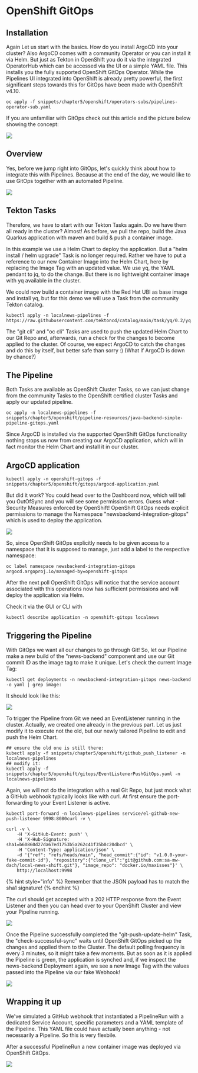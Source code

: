 # OpenShift GitOps

## Installation

Again Let us start with the basics. How do you install ArgoCD into your cluster? Also ArgoCD comes with a community Operator or you can install it via Helm. But just as Tekton in OpenShift you do it via the integrated OperatorHub which can be accessed via the UI or a simple YAML file. This installs you the fully supported OpenShift GitOps Operator. While the Pipelines UI integrated into OpenShift is already pretty powerful, the first significant steps towards this for GitOps have been made with OpenShift v4.10.

```
oc apply -f snippets/chapter5/openshift/operators-subs/pipelines-operator-sub.yaml
```

If you are unfamiliar with GitOps check out this article and the picture below showing the concept:

![](<../.gitbook/assets/image (2).png>)

## Overview

Yes, before we jump right into GitOps, let's quickly think about how to integrate this with Pipelines. Because at the end of the day, we would like to use GitOps together with an automated Pipeline.

![](<../.gitbook/assets/image (3).png>)

## Tekton Tasks

Therefore, we have to start with our Tekton Tasks again. Do we have them all ready in the cluster? Almost! As before, we pull the repo, build the Java Quarkus application with maven and build & push a container image.

In this example we use a Helm Chart to deploy the application. But a "helm install / helm upgrade" Task is no longer required. Rather we have to put a reference to our new Container Image into the Helm Chart, here by replacing the Image Tag with an updated value. We use yq, the YAML pendant to jq, to do the change. But there is no lightweight container image with yq available in the cluster.&#x20;

We could now build a container image with the Red Hat UBI as base image and install yq, but for this demo we will use a Task from the community Tekton catalog.

```
kubectl apply -n localnews-pipelines -f https://raw.githubusercontent.com/tektoncd/catalog/main/task/yq/0.2/yq.yaml
```

The "git cli" and "oc cli" Tasks are used to push the updated Helm Chart to our Git Repo and, afterwards, run a check for the changes to become applied to the cluster. Of course, we expect ArgoCD to catch the changes and do this by itself, but better safe than sorry :) (What if ArgoCD is down by chance?)

## The Pipeline

Both Tasks are available as OpenShift Cluster Tasks, so we can just change from the community Tasks to the OpenShift certified cluster Tasks and apply our updated pipeline.

```
oc apply -n localnews-pipelines -f snippets/chapter5/openshift/pipeline-resources/java-backend-simple-pipeline-gitops.yaml
```

Since ArgoCD is installed via the supported OpenShift GitOps functionality nothing stops us now from creating our ArgoCD application, which will in fact monitor the Helm Chart and install it in our cluster.

## ArgoCD application

```
kubectl apply -n openshift-gitops -f snippets/chapter5/openshift/gitops/argocd-application.yaml
```

But did it work? You could head over to the Dashboard now, which will tell you OutOfSync and you will see some permission errors. Guess what - Security Measures enforced by OpenShift! OpenShift GitOps needs explicit permissions to manage the Namespace "newsbackend-integration-gitops" which is used to deploy the application.

![](<../.gitbook/assets/image (7).png>)

So, since OpenShift GitOps explicitly needs to be given access to a namespace that it is supposed to manage, just add a label to the respective namespace:

```
oc label namespace newsbackend-integration-gitops argocd.argoproj.io/managed-by=openshift-gitops
```

After the next poll OpenShift GitOps will notice that the service account associated with this operations now has sufficient permissions and will deploy the application via Helm.

Check it via the GUI or CLI with

```
kubectl describe application -n openshift-gitops localnews
```

## Triggering the Pipeline

With GitOps we want all our changes to go through Git! So, let our Pipeline make a new build of the "news-backend" component and use our Git commit ID as the image tag to make it unique. Let's check the current Image Tag:

```
kubectl get deployments -n newsbackend-integration-gitops news-backend -o yaml | grep image:
```

It should look like this:

![](<../.gitbook/assets/image (6).png>)

To trigger the Pipeline from Git we need an EventListener running in the cluster. Actually, we created one already in the previous part. Let us just modify it to execute not the old, but our newly tailored Pipeline to edit and push the Helm Chart.

```
## ensure the old one is still there:
kubectl apply -f snippets/chapter5/openshift/github_push_listener -n localnews-pipelines
## modify it:
kubectl apply -f snippets/chapter5/openshift/gitops/EventListenerPushGitOps.yaml -n localnews-pipelines
```

Again, we will not do the integration with a real Git Repo, but just mock what a GitHub webhook typically looks like with curl. At first ensure the port-forwarding to your Event Listener is active.

```
kubectl port-forward -n localnews-pipelines service/el-github-new-push-listener 9998:8080curl -v \
```

```
curl -v \
    -H 'X-GitHub-Event: push' \
    -H 'X-Hub-Signature: sha1=b60860d27da67ed1753b5a262c41f35b0c20dbcd' \
    -H 'Content-Type: application/json' \
    -d '{"ref": "refs/heads/main", "head_commit":{"id": "v1.0.0-your-fake-commit-id"}, "repository":{"clone_url":"git@github.com:sa-mw-dach/local-news-shift.git"}, "image_repo": "docker.io/maxisses"}' \
    http://localhost:9998
```

{% hint style="info" %}
Remember that the JSON payload has to match the sha1 signature!
{% endhint %}

The curl should get accepted with a 202 HTTP response from the Event Listener and then you can head over to your OpenShift Cluster and view your Pipeline running.

![](../.gitbook/assets/image.png)

Once the Pipeline successfully completed the "git-push-update-helm" Task, the "check-successful-sync" waits until OpenShift GitOps picked up the changes and applied them to the Cluster. The default polling frequency is every 3 minutes, so it might take a few moments. But as soon as it is applied the Pipeline is green, the application is synched and, if we inspect the news-backend Deployment again, we see a new Image Tag with the values passed into the Pipeline via our fake Webhook!

![](<../.gitbook/assets/image (1).png>)

## Wrapping it up

We've simulated a GitHub webhook that instantiated a PipelineRun with a dedicated Service Account, specific parameters and a YAML template of the Pipeline. This YAML file could have actually been anything - not necessarily a Pipeline. So this is very flexbile.

After a successful PipelineRun a new container image was deployed via OpenShift GitOps.

![](<../.gitbook/assets/image (5).png>)

